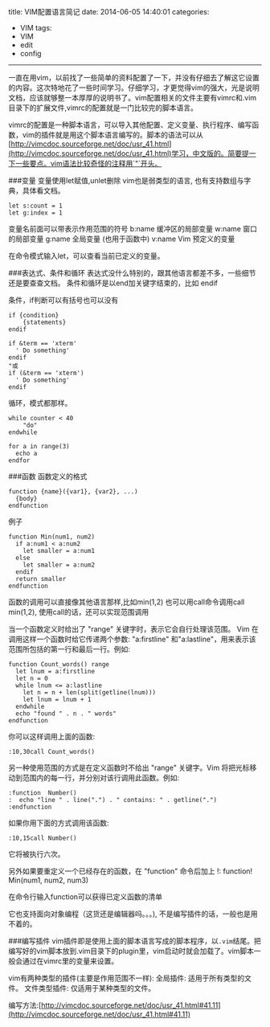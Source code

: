 title: VIM配置语言简记
date: 2014-06-05 14:40:01
categories:
- VIM
tags:
- VIM
- edit
- config
---

一直在用vim，以前找了一些简单的资料配置了一下，并没有仔细去了解这它设置的内容。这次特地花了一些时间学习。仔细学习，才更觉得vim的强大，光是说明文档，应该就够整一本厚厚的说明书了。vim配置相关的文件主要有vimrc和.vim目录下的扩展文件,vimrc的配置就是一门比较完的脚本语言。

vimrc的配置是一种脚本语言，可以导入其他配置、定义变量、执行程序、编写函数，vim的插件就是用这个脚本语言编写的。脚本的语法可以从[http://vimcdoc.sourceforge.net/doc/usr_41.html](http://vimcdoc.sourceforge.net/doc/usr_41.html)学习，中文版的。简要提一下一些要点。vim语法比较奇怪的注释用`"`开头。


<!--more-->

###变量
变量使用let赋值,unlet删除
vim也是弱类型的语言, 也有支持数组与字典，具体看文档。
```vim
let s:count = 1
let g:index = 1
```
变量名前面可以带表示作用范围的符号
b:name          缓冲区的局部变量
w:name          窗口的局部变量
g:name          全局变量 (也用于函数中)
v:name          Vim 预定义的变量

在命令模式输入let，可以查看当前已定义的变量。

###表达式、条件和循环
表达式没什么特别的，跟其他语言都差不多，一些细节还是要查查文档。
条件和循环是以end加关键字结束的，比如 endif

条件，if判断可以有括号也可以没有
```vim
if {condition}  
    {statements}
endif

if &term == 'xterm'
  ' Do something'
endif
"或
if (&term == 'xterm')
  ' Do something'
endif
```

循环，模式都那样。
```vim
while counter < 40
    "do"
endwhile

for a in range(3)
  echo a
endfor
```

###函数
函数定义的格式
```vim
function {name}({var1}, {var2}, ...)
  {body}
endfunction
```
例子
```vim
function Min(num1, num2)
  if a:num1 < a:num2
    let smaller = a:num1
  else
    let smaller = a:num2
  endif
  return smaller
endfunction
```
函数的调用可以直接像其他语言那样,比如min(1,2)
也可以用call命令调用call min(1,2), 使用call的话，还可以实现范围调用

当一个函数定义时给出了
"range" 关键字时，表示它会自行处理该范围。
 Vim 在调用这样一个函数时给它传递两个参数: "a:firstline" 和"a:lastline"，用来表示该范围所包括的第一行和最后一行。例如:
```vim
function Count_words() range
  let lnum = a:firstline
  let n = 0
  while lnum <= a:lastline
    let n = n + len(split(getline(lnum)))
    let lnum = lnum + 1
  endwhile
  echo "found " . n . " words"
endfunction
```
你可以这样调用上面的函数:
```vim
:10,30call Count_words()
```
另一种使用范围的方式是在定义函数时不给出 "range" 关键字。Vim 将把光标移动到范围内的每一行，并分别对该行调用此函数。例如:
```vim
:function  Number()
:  echo "line " . line(".") . " contains: " . getline(".")
:endfunction
```
如果你用下面的方式调用该函数:
```vim
:10,15call Number()
```
它将被执行六次。

另外如果要重定义一个已经存在的函数，在 "function" 命令后加上 !:
function!  Min(num1, num2, num3)

在命令行输入function可以获得已定义函数的清单

它也支持面向对象编程（这货还是编辑器吗。。。), 不是编写插件的话，一般也是用不着的。

###编写插件
vim插件即是使用上面的脚本语言写成的脚本程序，以`.vim`结尾。把编写好的vim脚本放到.vim目录下的plugin里，vim启动时就会加载了。vim脚本一般会通过在vimrc里的变量来设置。

vim有两种类型的插件(主要是作用范围不一样):
全局插件: 适用于所有类型的文件。
文件类型插件: 仅适用于某种类型的文件。

编写方法:[http://vimcdoc.sourceforge.net/doc/usr_41.html#41.11](http://vimcdoc.sourceforge.net/doc/usr_41.html#41.11)



